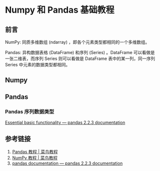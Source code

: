 # Numpy 和 Pandas 基础教程

## 前言

NumPy: 同质多维数组 (ndarray) ，即各个元素类型都相同的一个多维数组。

Pandas: 异构数据表格 (DataFrame) 和序列 (Series) 。DataFrame 可以看做是一张二维表，而序列 Series 则可以看做是 DataFrame 表中的某一列，同一序列 Series 中元素的数据类型都相同。

## Numpy

## Pandas
### Pandas 序列数据类型

[Essential basic functionality — pandas 2.2.3 documentation](https://pandas.pydata.org/docs/user_guide/basics.html#dtypes)

## 参考链接

1. [Pandas 教程 | 菜鸟教程](https://www.runoob.com/pandas/pandas-tutorial.html)
2. [NumPy 教程 | 菜鸟教程](https://www.runoob.com/numpy/numpy-tutorial.html)
3. [pandas documentation — pandas 2.2.3 documentation](https://pandas.pydata.org/docs/)